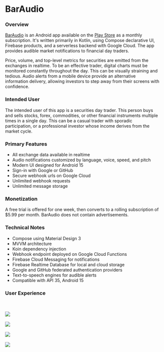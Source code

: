 # BarAudio

### Overview

[BarAudio](https://baraud.io/) is an Android app available on the [Play Store](https://play.google.com/store/apps/details?id=com.sommerengineering.baraudio) as a monthly subscription. It's written primarily in Kotlin, using Compose declarative UI, Firebase products, and a serverless backend with Google Cloud. The app provides audible market notifications to financial day traders. 

Price, volume, and top-level metrics for securities are emitted from the exchanges in realtime. To be an effective trader, digital charts must be monitored constantly throughout the day. This can be visually straining and tedious. Audio alerts from a mobile device provide an alternative information delivery, allowing investors to step away from their screens with confidence.

### Intended User

The intended user of this app is a securities day trader. This person buys and sells stocks, forex, commodities, or other financial instruments multiple times in a single day. This can be a casual trader with sporadic participation, or a professional investor whose income derives from the market cycle.

### Primary Features

- All exchange data available in realtime
- Audio notifications customized by language, voice, speed, and pitch
- Modern UI designed for Android 15
- Sign-in with Google or GitHub
- Secure webhook urls on Google Cloud
- Unlimited webhook requests
- Unlimited message storage

### Monetization

A free trial is offered for one week, then converts to a rolling subscription of $5.99 per month. BarAudio does not contain advertisements.

### Technical Notes

- Compose using Material Design 3
- MVVM architecture
- Koin dependency injection
- Webhook endpoint deployed on Google Cloud Functions
- Firebase Cloud Messaging for notifications
- Firebase Realtime Database for local and cloud storage
- Google and GitHub federated authentication providers
- Text-to-speech engines for audible alerts
- Compatible with API 35, Android 15

### User Experience
<br/><br/>
![](readme/1r.png)
<br/><br/>
![](readme/2r.png)
<br/><br/>
![](readme/3r.png)
<br/><br/>
![](readme/4r.png)